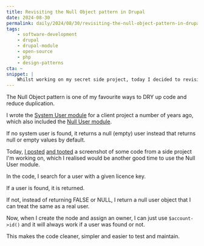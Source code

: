 ```yaml
---
title: Revisiting the Null Object pattern in Drupal
date: 2024-08-30
permalink: daily/2024/08/30/revisiting-the-null-object-pattern-in-drupal
tags:
    - software-development
    - drupal
    - drupal-module
    - open-source
    - php
    - design-patterns
cta: ~
snippet: |
    Whilst working on my secret side project, today I decided to revisit the Null User Drupal module.
---
```


The Null Object pattern is one of my favourite ways to DRY up code and reduce duplication.

I wrote the [System User module][0] for a client project a number of years ago, which also included the [Null User module][1].

If no system user is found, it returns a null (empty) user instead that returns null or empty values by default.

Today, [I posted][2] [and tooted][3] a screenshot of some code from a side project I'm working on, which I realised would be another good time to use the Null User module.

In the code, I search for a user with a given licence key.

If a user is found, it is returned.

If not, instead of returning FALSE or NULL, I return a null user object that I can treat the same as a real user.

Now, when I create the node and assign an owner, I can just use `$account->id()` and it will always work if a user was found or not.

This makes the code cleaner, simpler and easier to test and maintain.

[0]: https://www.drupal.org/project/system_user
[1]: https://www.drupal.org/project/null_user
[2]: https://x.com/opdavies/status/1829183673725284772
[3]: https://mastodon.social/@opdavies/113046773292848198
